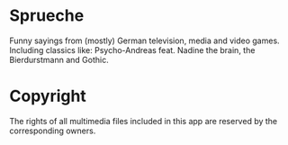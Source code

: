 # Sprueche
Funny sayings from (mostly) German television, media and video games. Including classics like: Psycho-Andreas feat. Nadine the brain, the Bierdurstmann and Gothic.

# Copyright
The rights of all multimedia files included in this app are reserved by the corresponding owners.
